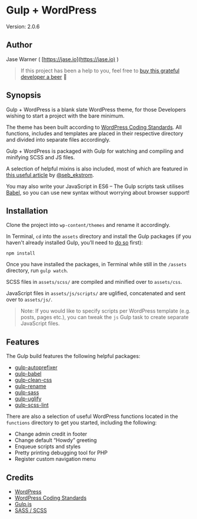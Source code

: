 # Gulp + WordPress

Version: 2.0.6

## Author

Jase Warner ( [https://jase.io](https://jase.io) )

> If this project has been a help to you, feel free to [buy this grateful developer a beer](https://www.buymeacoffee.com/jasewarner/) 🍻

## Synopsis

Gulp + WordPress is a blank slate WordPress theme, for those Developers wishing to start a project with the bare minimum.

The theme has been built according to [WordPress Coding Standards](https://make.wordpress.org/core/handbook/best-practices/coding-standards/php/). All functions, includes and templates are placed in their respective directory and divided into separate files accordingly.

Gulp + WordPress is packaged with Gulp for watching and compiling and minifying SCSS and JS files.

A selection of helpful mixins is also included, most of which are featured in [this useful article](http://zerosixthree.se/8-sass-mixins-you-must-have-in-your-toolbox/) by [@seb_ekstrom](https://twitter.com/seb_ekstrom).

You may also write your JavaScript in ES6 &ndash; The Gulp scripts task utilises [Babel](https://babeljs.io/), so you can use new syntax without worrying about browser support!

## Installation

Clone the project into `wp-content/themes` and rename it accordingly.

In Terminal, `cd` into the `assets` directory and install the Gulp packages (if you haven't already installed Gulp, you’ll need to [do so](https://github.com/gulpjs/gulp/blob/master/docs/getting-started.md) first):

`npm install`

Once you have installed the packages, in Terminal while still in the `/assets` directory, run `gulp watch`. 

SCSS files in `assets/scss/` are compiled and minified over to `assets/css`.

JavaScript files in `assets/js/scripts/` are uglified, concatenated and sent over to `assets/js/`.

> Note: If you would like to specify scripts per WordPress template (e.g. posts, pages etc.), you can tweak the `js` Gulp task to create separate JavaScript files.

## Features

The Gulp build features the following helpful packages:

* [gulp-autoprefixer](https://github.com/sindresorhus/gulp-autoprefixer)
* [gulp-babel](https://github.com/babel/gulp-babel)
* [gulp-clean-css](https://github.com/scniro/gulp-clean-css)
* [gulp-rename](https://github.com/hparra/gulp-rename)
* [gulp-sass](https://github.com/dlmanning/gulp-sass)
* [gulp-uglify](https://github.com/terinjokes/gulp-uglify)
* [gulp-scss-lint](https://github.com/juanfran/gulp-scss-lint)

There are also a selection of useful WordPress functions located in the `functions` directory to get you started, including the following:

* Change admin credit in footer
* Change default “Howdy” greeting
* Enqueue scripts and styles
* Pretty printing debugging tool for PHP
* Register custom navigation menu

## Credits

* [WordPress](https://wordpress.com)
* [WordPress Coding Standards](https://github.com/WordPress-Coding-Standards/WordPress-Coding-Standards)
* [Gulp.js](http://gulpjs.com/)
* [SASS / SCSS](http://sass-lang.com/)
